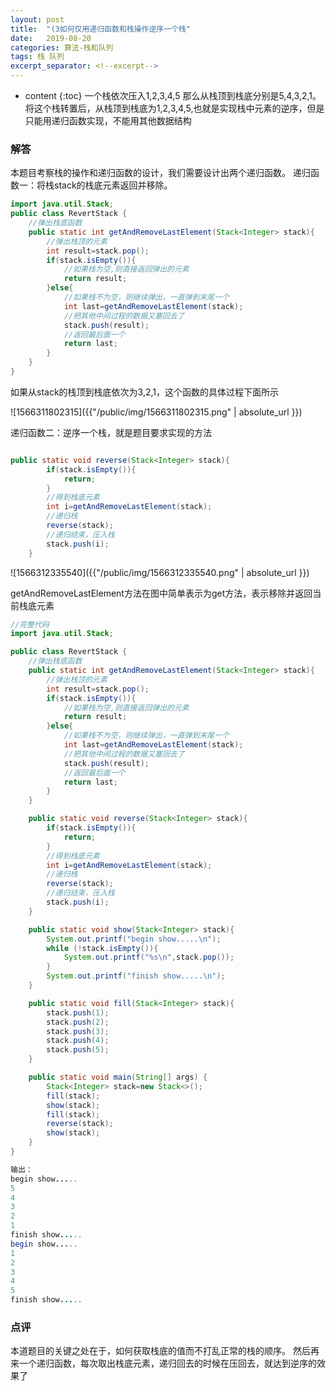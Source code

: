 ```yaml
---
layout: post
title:  "(3如何仅用递归函数和栈操作逆序一个栈"
date:   2019-08-20 
categories: 算法-栈和队列
tags: 栈 队列
excerpt_separator: <!--excerpt-->
---
```


* content
{:toc}
一个栈依次压入1,2,3,4,5 那么从栈顶到栈底分别是5,4,3,2,1。将这个栈转置后，从栈顶到栈底为1,2,3,4,5,也就是实现栈中元素的逆序，但是只能用递归函数实现，不能用其他数据结构
<!--excerpt-->

### 解答
本题目考察栈的操作和递归函数的设计，我们需要设计出两个递归函数。
递归函数一：将栈stack的栈底元素返回并移除。

``` java
import java.util.Stack;
public class RevertStack {
    //弹出栈底函数
    public static int getAndRemoveLastElement(Stack<Integer> stack){
        //弹出栈顶的元素
        int result=stack.pop();
        if(stack.isEmpty()){
            //如果栈为空,则直接返回弹出的元素
            return result;
        }else{
            //如果栈不为空，则继续弹出，一直弹到末尾一个
            int last=getAndRemoveLastElement(stack);
            //把其他中间过程的数据又塞回去了
            stack.push(result);
            //返回最后面一个
            return last;
        }
    }
}
```

如果从stack的栈顶到栈底依次为3,2,1，这个函数的具体过程下面所示

![1566311802315]({{"/public/img/1566311802315.png" | absolute_url }}) 

递归函数二：逆序一个栈，就是题目要求实现的方法

``` java

public static void reverse(Stack<Integer> stack){
        if(stack.isEmpty()){
            return;
        }
        //得到栈底元素
        int i=getAndRemoveLastElement(stack);
        //递归栈
        reverse(stack);
        //递归结束，压入栈
        stack.push(i);
    }
```

![1566312335540]({{"/public/img/1566312335540.png" | absolute_url }}) 

getAndRemoveLastElement方法在图中简单表示为get方法，表示移除并返回当前栈底元素



``` java
//完整代码
import java.util.Stack;

public class RevertStack {
    //弹出栈底函数
    public static int getAndRemoveLastElement(Stack<Integer> stack){
        //弹出栈顶的元素
        int result=stack.pop();
        if(stack.isEmpty()){
            //如果栈为空,则直接返回弹出的元素
            return result;
        }else{
            //如果栈不为空，则继续弹出，一直弹到末尾一个
            int last=getAndRemoveLastElement(stack);
            //把其他中间过程的数据又塞回去了
            stack.push(result);
            //返回最后面一个
            return last;
        }
    }

    public static void reverse(Stack<Integer> stack){
        if(stack.isEmpty()){
            return;
        }
        //得到栈底元素
        int i=getAndRemoveLastElement(stack);
        //递归栈
        reverse(stack);
        //递归结束，压入栈
        stack.push(i);
    }

    public static void show(Stack<Integer> stack){
        System.out.printf("begin show.....\n");
        while (!stack.isEmpty()){
            System.out.printf("%s\n",stack.pop());
        }
        System.out.printf("finish show.....\n");
    }

    public static void fill(Stack<Integer> stack){
        stack.push(1);
        stack.push(2);
        stack.push(3);
        stack.push(4);
        stack.push(5);
    }

    public static void main(String[] args) {
        Stack<Integer> stack=new Stack<>();
        fill(stack);
        show(stack);
        fill(stack);
        reverse(stack);
        show(stack);
    }
}

输出：
begin show.....
5
4
3
2
1
finish show.....
begin show.....
1
2
3
4
5
finish show.....

```

### 点评
本道题目的关键之处在于，如何获取栈底的值而不打乱正常的栈的顺序。
然后再来一个递归函数，每次取出栈底元素，递归回去的时候在压回去，就达到逆序的效果了
